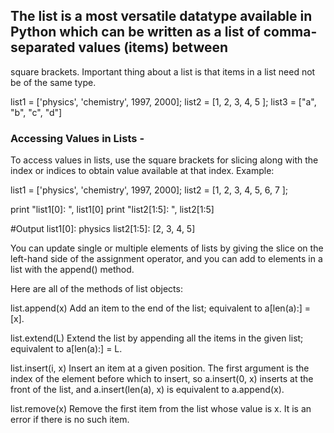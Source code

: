 ## The list is a most versatile datatype available in Python which can be written as a list of comma-separated values (items) between 
square brackets.
Important thing about a list is that items in a list need not be of the same type.

list1 = ['physics', 'chemistry', 1997, 2000];
list2 = [1, 2, 3, 4, 5 ];
list3 = ["a", "b", "c", "d"]

### Accessing Values in Lists -
To access values in lists, use the square brackets for slicing along with the index or indices to obtain value available at that index.
Example:

list1 = ['physics', 'chemistry', 1997, 2000];
list2 = [1, 2, 3, 4, 5, 6, 7 ];

print "list1[0]: ", list1[0]
print "list2[1:5]: ", list2[1:5]

#Output
list1[0]:  physics
list2[1:5]:  [2, 3, 4, 5]

You can update single or multiple elements of lists by giving the slice on the left-hand side of the assignment operator, and you can
add to elements in a list with the append() method.

Here are all of the methods of list objects:

list.append(x)
Add an item to the end of the list; equivalent to a[len(a):] = [x].

list.extend(L)
Extend the list by appending all the items in the given list; equivalent to a[len(a):] = L.

list.insert(i, x)
Insert an item at a given position. The first argument is the index of the element before which to insert, so a.insert(0, x) inserts at the front of the list, and a.insert(len(a), x) is equivalent to a.append(x).

list.remove(x)
Remove the first item from the list whose value is x. It is an error if there is no such item.
